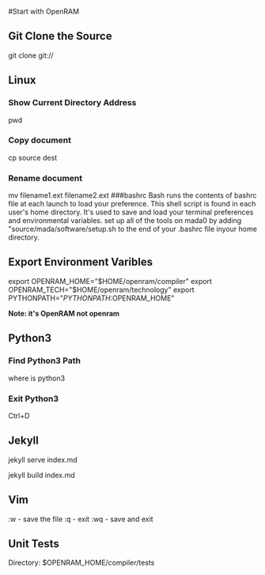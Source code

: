 #Start with OpenRAM

## Git Clone the Source
git clone git://

## Linux
### Show Current Directory Address
pwd
### Copy document
cp source dest
### Rename document
mv filename1.ext filename2.ext
###bashrc
Bash runs the contents of bashrc file at each launch to load your preference.
This shell script is found in each user's home directory. It's used to save and load your terminal preferences and environmental variables.
set up all of the tools on mada0 by adding "source/mada/software/setup.sh to the end of your .bashrc file inyour home directory.

## Export Environment Varibles
export OPENRAM_HOME="$HOME/openram/compiler"
export OPENRAM_TECH="$HOME/openram/technology"
export PYTHONPATH="$PYTHONPATH:$OPENRAM_HOME"

**Note: it's OpenRAM not openram**

## Python3
### Find Python3 Path
where is python3

### Exit Python3
Ctrl+D

## Jekyll
jekyll serve index.md

jekyll build index.md
## Vim
:w - save the file
:q - exit
:wq - save and exit

## Unit Tests
Directory:
$OPENRAM_HOME/compiler/tests
